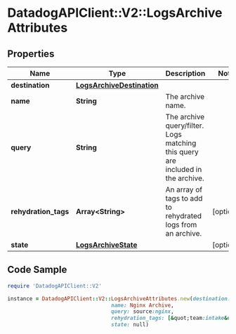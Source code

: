 # DatadogAPIClient::V2::LogsArchiveAttributes

## Properties

Name | Type | Description | Notes
------------ | ------------- | ------------- | -------------
**destination** | [**LogsArchiveDestination**](LogsArchiveDestination.md) |  | 
**name** | **String** | The archive name. | 
**query** | **String** | The archive query/filter. Logs matching this query are included in the archive. | 
**rehydration_tags** | **Array&lt;String&gt;** | An array of tags to add to rehydrated logs from an archive. | [optional] 
**state** | [**LogsArchiveState**](LogsArchiveState.md) |  | [optional] 

## Code Sample

```ruby
require 'DatadogAPIClient::V2'

instance = DatadogAPIClient::V2::LogsArchiveAttributes.new(destination: null,
                                 name: Nginx Archive,
                                 query: source:nginx,
                                 rehydration_tags: [&quot;team:intake&quot;,&quot;team:app&quot;],
                                 state: null)
```


